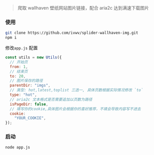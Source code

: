 > 爬取 wallhaven 壁纸网站图片链接，配合 aria2c 达到满速下载图片

### 使用

```sh
git clone https://github.com/ivwv/splider-wallhaven-img.git
npm i
```

修改`app.js` 配置

```js
const utils = new Utils({
  // 开始页
  from: 1,
  // 结束页
  to: 20,
  // 图片保存的路径
  parentDir: "imgs",
  // 类型: hot,latest,toplist 三选一, 具体页数根据实际情况修改 `to`
  type: "hot",
  // aria2c 文本格式是否需要追加以页数为路径
  isPageDir: false,
  // 填写你的cookie,具体图片会根据你的喜好推荐，不填会导致内容写不进去
  cookie:
    "YOUR_COOKIE",
});
```

### 启动

```sh
node app.js
```


